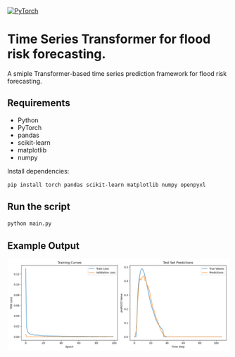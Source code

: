 [![PyTorch](https://img.shields.io/badge/PyTorch-2.3.1-red.svg)](https://pytorch.org)

# Time Series Transformer for flood risk forecasting.
A smiple Transformer-based time series prediction framework for flood risk forecasting.
## Requirements

- Python
- PyTorch
- pandas
- scikit-learn
- matplotlib
- numpy

Install dependencies:
```bash
pip install torch pandas scikit-learn matplotlib numpy openpyxl
```
## Run the script 
```bash
python main.py
```
## Example Output
<div align="center">
  <img src="./result.png" width="1200px"/>
</div>
